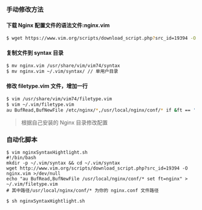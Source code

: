 ### 手动修改方法

#### 下载 Nginx 配置文件的语法文件:nginx.vim
```bash
$ wget https://www.vim.org/scripts/download_script.php?src_id=19394 -O nginx.vim
```

#### 复制文件到 syntax 目录
```bash
$ mv nginx.vim /usr/share/vim/vim74/syntax
$ mv nginx.vim ~/.vim/syntax/ // 单用户目录
```

#### 修改 filetype.vim 文件，增加一行
```bash
$ vim /usr/share/vim/vim74/filetype.vim
$ vim ~/.vim/filetype.vim
au BufRead,BufNewFile /etc/nginx/*,/usr/local/nginx/conf/* if &ft == '' | setfiletype nginx | endif
```
> 根据自己安装的 Nginx 目录修改配置

### 自动化脚本
```
$ vim nginxSyntaxHightlight.sh
#!/bin/bash
mkdir -p ~/.vim/syntax && cd ~/.vim/syntax
wget http://www.vim.org/scripts/download_script.php?src_id=19394 -O nginx.vim >/dev/null
echo "au BufRead,BufNewFile /usr/local/nginx/conf/* set ft=nginx" > ~/.vim/filetype.vim
# 其中路径/usr/local/nginx/conf/* 为你的 nginx.conf 文件路径

$ sh nginxSyntaxHightlight.sh
```
